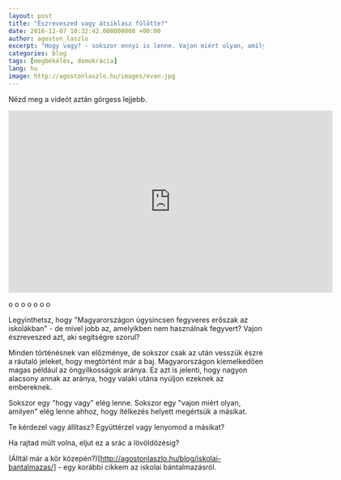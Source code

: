 ```yaml
---
layout: post
title: "Észreveszed vagy átsiklasz fölötte?"
date: 2016-12-07 10:32:42.000000000 +00:00
author: agoston_laszlo
excerpt: "Hogy vagy? - sokszor ennyi is lenne. Vajon miért olyan, amilyen? - sokszor ennyi belegondolás kéne ahhoz, hogy ítélkezés helyett megértsük a másikat. Te kérdezel vagy állítasz? Együttérzel vagy lenyomod a másikat?"
categories: blog
tags: [megbékélés, demokrácia]
lang: hu
image: http://agostonlaszlo.hu/images/evan.jpg
---
```

Nézd meg a videót aztán görgess lejjebb.

<iframe src="https://player.vimeo.com/video/194485192" width="640" height="360" frameborder="0" webkitallowfullscreen mozallowfullscreen allowfullscreen></iframe>

o
o
o
o
o
o
o



Legyinthetsz, hogy "Magyarországon úgysincsen fegyveres erőszak az iskolákban" - de mivel jobb az, amelyikben nem használnak fegyvert? Vajon észreveszed azt, aki segítségre szorul? 

Minden történésnek van előzménye, de sokszor csak az után vesszük észre a ráutaló jeleket, hogy megtörtént már a baj. Magyarországon kiemelkedően magas például az öngyilkosságok aránya. Ez azt is jelenti, hogy nagyon alacsony annak az aránya, hogy valaki utána nyúljon ezeknek az embereknek. 

Sokszor egy "hogy vagy" elég lenne. Sokszor egy "vajon miért olyan, amilyen" elég lenne ahhoz, hogy ítélkezés helyett megértsük a másikat. 

Te kérdezel vagy állítasz? Együttérzel vagy lenyomod a másikat?

Ha rajtad múlt volna, eljut ez a srác a lövöldözésig?

(Álltál már a kör közepén?)[http://agostonlaszlo.hu/blog/iskolai-bantalmazas/] - egy korábbi cikkem az iskolai bántalmazásról.
